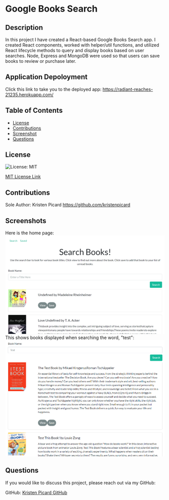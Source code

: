 # Google Books Search

## Description

In this project I have created a React-based Google Books Search app. I created React components, worked with helper/util functions, and utilized React lifecycle methods to query and display books based on user searches. Node, Express and MongoDB were used so that users can save books to review or purchase later.

## Application Depoloyment

Click this link to take you to the deployed app: https://radiant-reaches-21235.herokuapp.com/

## Table of Contents

- [License](#license)
- [Contributions](#contributions)
- [Screenshot](#screenshot)
- [Questions](#questions)

## License

![License: MIT](https://img.shields.io/badge/License-MIT-yellow.svg)

[MIT License Link](https://spdx.org/licenses/MIT.html)

## Contributions

Sole Author: Kristen Picard
https://github.com/kristenpicard

## Screenshots

Here is the home page:
![Screenshot1](assets/1.png)
This shows books displayed when searching the word, "test":
![Screenshot1](assets/2.png)

## Questions

If you would like to discuss this project, please reach out via my GitHub:

GitHub: [Kristen Picard GitHub](https://github.com/kristenpicard)
